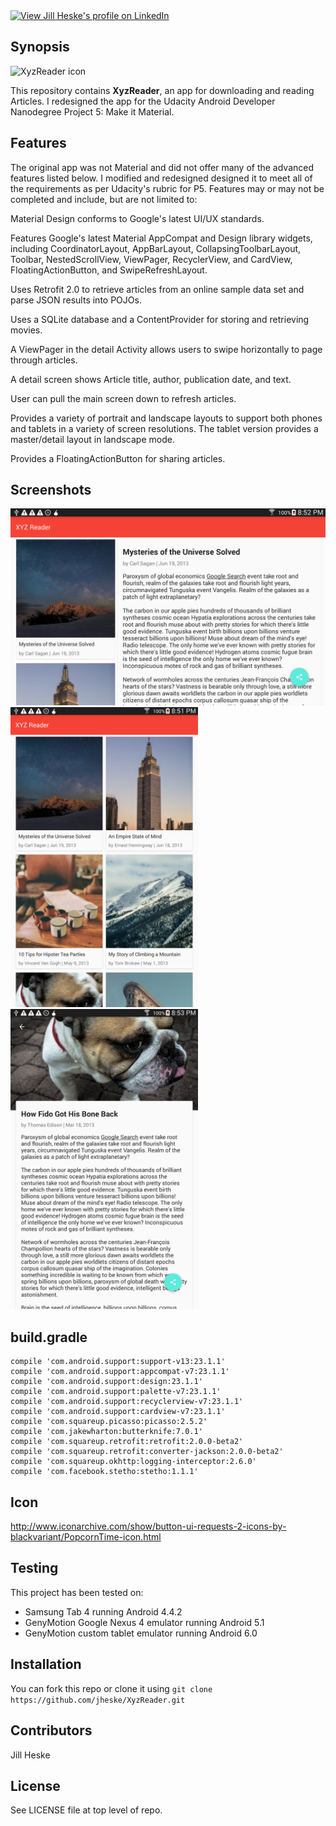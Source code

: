 <a href="https://www.linkedin.com/pub/jill-heske/13/836/635">
                <img src="https://static.licdn.com/scds/common/u/img/webpromo/btn_viewmy_160x33.png" width="160" height="33" border="0" alt="View Jill Heske's profile on LinkedIn"></a>


## Synopsis

![XyzReader icon](https://github.com/jheske/XyzReader/blob/master/app/src/main/res/mipmap-xhdpi/ic_launcher.png?raw=true)

This repository contains **XyzReader**, an app for downloading and reading Articles. I redesigned the app for the Udacity Android Developer Nanodegree Project 5: Make it Material.  



## Features

The original app was not Material and did not offer many of the advanced features listed below.  I modified and redesigned designed it to meet all of the requirements as per Udacity's rubric for P5.  Features may or may not be completed and include, but are not limited to:

Material Design conforms to Google's latest UI/UX standards. 

Features Google's latest Material AppCompat and Design library widgets, including CoordinatorLayout, AppBarLayout, CollapsingToolbarLayout, Toolbar, NestedScrollView, ViewPager, RecyclerView, and CardView, FloatingActionButton, and SwipeRefreshLayout.

Uses Retrofit 2.0 to retrieve articles from an online sample data set and parse JSON results into POJOs.  

Uses a SQLite database and a ContentProvider for storing and retrieving movies.

A ViewPager in the detail Activity allows users to swipe horizontally to page through articles. 

A detail screen shows Article title, author, publication date, and text.

User can pull the main screen down to refresh articles.  
 
Provides a variety of portrait and landscape layouts to support both phones and tablets in a variety of screen resolutions.  The tablet version provides a master/detail layout in landscape mode.

Provides a FloatingActionButton for sharing articles.

## Screenshots

<img src="master-detail.png" alt="XyzReader landscape master-detail" width="600">
<img src="portrait-main.png" alt="XyzReader home screen portrait" width="300"> <img src="portrait-detail.png" alt="XyzReader detail screen" width="300">



## build.gradle
   
    compile 'com.android.support:support-v13:23.1.1'
    compile 'com.android.support:appcompat-v7:23.1.1'
    compile 'com.android.support:design:23.1.1'
    compile 'com.android.support:palette-v7:23.1.1'
    compile 'com.android.support:recyclerview-v7:23.1.1'
    compile 'com.android.support:cardview-v7:23.1.1'
    compile 'com.squareup.picasso:picasso:2.5.2'
    compile 'com.jakewharton:butterknife:7.0.1'
    compile 'com.squareup.retrofit:retrofit:2.0.0-beta2'
    compile 'com.squareup.retrofit:converter-jackson:2.0.0-beta2'
    compile 'com.squareup.okhttp:logging-interceptor:2.6.0'
    compile 'com.facebook.stetho:stetho:1.1.1'


## Icon 

http://www.iconarchive.com/show/button-ui-requests-2-icons-by-blackvariant/PopcornTime-icon.html


## Testing

This project has been tested on:

* Samsung Tab 4 running Android 4.4.2
* GenyMotion Google Nexus 4 emulator running Android 5.1
* GenyMotion custom tablet emulator running Android 6.0

			
## Installation

You can fork this repo or clone it using `git clone https://github.com/jheske/XyzReader.git`



## Contributors

Jill Heske

## License

See LICENSE file at top level of repo.